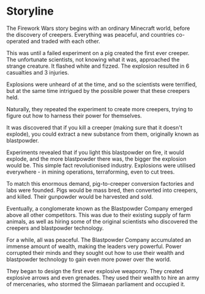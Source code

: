 # Storyline

The Firework Wars story begins with an ordinary Minecraft world, before the discovery of creepers. Everything was peaceful, and countries co-operated and traded with each other.

This was until a failed experiment on a pig created the first ever creeper. The unfortunate scientists, not knowing what it was, approached the strange creature. It flashed white and fizzed. The explosion resulted in 6 casualties and 3 injuries.

Explosions were unheard of at the time, and so the scientists were terrified, but at the same time intrigued by the possible power that these creepers held.

Naturally, they repeated the experiment to create more creepers, trying to figure out how to harness their power for themselves.

It was discovered that if you kill a creeper (making sure that it doesn't explode), you could extract a new substance from them, originally known as blastpowder.

Experiments revealed that if you light this blastpowder on fire, it would explode, and the more blastpowder there was, the bigger the explosion would be. This simple fact revolutionised industry. Explosions were utilised everywhere - in mining operations, terraforming, even to cut trees.

To match this enormous demand, pig-to-creeper conversion factories and labs were founded. Pigs would be mass bred, then converted into creepers, and killed. Their gunpowder would be harvested and sold.

Eventually, a conglomerate known as the Blastpowder Company emerged above all other competitors. This was due to their existing supply of farm animals, as well as hiring some of the original scientists who discovered the creepers and blastpowder technology.

For a while, all was peaceful. The Blastpowder Company accumulated an immense amount of wealth, making the leaders very powerful. Power corrupted their minds and they sought out how to use their wealth and blastpowder technology to gain even more power over the world.

They began to design the first ever explosive weaponry. They created explosive arrows and even grenades. They used their wealth to hire an army of mercenaries, who stormed the Slimaean parliament and occupied it.

